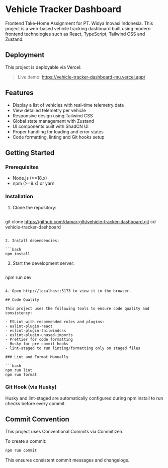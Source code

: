 # Vehicle Tracker Dashboard

Frontend Take-Home Assignment for PT. Widya Inovasi Indonesia. This project is a web-based vehicle tracking dashboard built using modern frontend technologies such as React, TypeScript, Tailwind CSS and Zustand.

## Deployment

This project is deployable via Vercel:

> Live demo: https://vehicle-tracker-dashboard-mu.vercel.app/

## Features

- Display a list of vehicles with real-time telemetry data
- View detailed telemetry per vehicle
- Responsive design using Tailwind CSS
- Global state management with Zustand
- UI components built with ShadCN UI
- Proper handling for loading and error states
- Code formatting, linting and Git hooks setup

## Getting Started

### Prerequisites

- Node.js (>=18.x)
- npm (>=9.x) or yarn

### Installation

1. Clone the repository:

   ```bash
git clone https://github.com/damar-glh/vehicle-tracker-dashboard.git
cd vehicle-tracker-dashboard
   ```

2. Install dependencies:

   ```bash
npm install
   ```

3. Start the development server:

   ```bash
npm run dev
   ```

4. Open http://localhost:5173 to view it in the browser.

## Code Quality

This project uses the following tools to ensure code quality and consistency:

- ESLint with recommended rules and plugins:
- eslint-plugin-react
- eslint-plugin-tailwindcss
- eslint-plugin-unused-imports
- Prettier for code formatting
- Husky for pre-commit hooks
- lint-staged to run linting/formatting only on staged files

### Lint and Format Manually

```bash
npm run lint
npm run format
```

### Git Hook (via Husky)

Husky and lint-staged are automatically configured during npm install to run checks before every commit.

## Commit Convention

This project uses Conventional Commits via Commitizen.

To create a commit:

```bash
npm run commit
```

This ensures consistent commit messages and changelogs.

